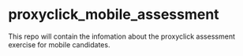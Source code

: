 # proxyclick_mobile_assessment
This repo will contain the infomation about the proxyclick assessment exercise for mobile candidates.
